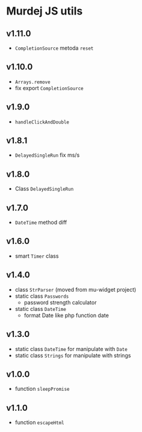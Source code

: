 # Murdej JS utils

## v1.11.0

 - `CompletionSource` metoda `reset`

## v1.10.0

 - `Arrays.remove`
 - fix export `CompletionSource`

## v1.9.0

- `handleClickAndDouble`

## v1.8.1

 - `DelayedSingleRun` fix ms/s

## v1.8.0

 - Class `DelayedSingleRun`

## v1.7.0

 - `DateTime` method diff

## v1.6.0

 - smart `Timer` class

## v1.4.0

 - class `StrParser` (moved from mu-widget project)
 - static class `Passwords`
   - password strength calculator
 - static class `DateTime`
   - format Date like php function date

## v1.3.0

 - static class `DateTime` for manipulate with `Date`
 - static class `Strings` for manipulate with strings

## v1.0.0

 - function `sleepPromise`

## v1.1.0

 - function `escapeHtml`
